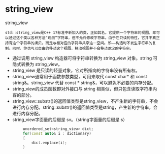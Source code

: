 # string_view

string_view

```
std::string_view是C++ 17标准中新加入的类，正如其名，它提供一个字符串的视图，即可以通过这个类以各种方法“观测”字符串，但不允许修改字符串。由于它只读的特性，它并不真正持有这个字符串的拷贝，而是与相对应的字符串共享这一空间。即——构造时不发生字符串的复制。同时，你也可以自由的移动这个视图，移动视图并不会移动原定的字符串。
```

* 通过调用 string_view 构造器可将字符串转换为 string_view 对象。string 可隐式转换为 string_view。
* string_view 是只读的轻量对象，它对所指向的字符串没有所有权。
* string_view通常用于函数参数类型，可用来取代 const char\* 和 const string&。string_view 代替 const * string&，可以避免不必要的内存分配。
* string_view的成员函数即对外接口与 string 相类似，但只包含读取字符串内容的部分。
* string_view::substr()的返回值类型是string_view，不产生新的字符串，不会进行内存分配。string::substr()的返回值类型是string，产生新的字符串，会进行内存分配。
* string_view字面量的后缀是 sv。（string字面量的后缀是 s）

```cpp
        unordered_set<string_view> dict;
        for(const auto& i : dictionary)
        {
            dict.emplace(i);
        }
```
